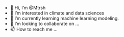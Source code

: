 - 👋 Hi, I’m @Mtrsh
- 👀 I’m interested in climate and data sciences
- 🌱 I’m currently learning machine learning modeling. 
- 💞️ I’m looking to collaborate on ...
- 📫 How to reach me ...

<!---
Mtrsh/Mtrsh is a ✨ special ✨ repository because its `README.md` (this file) appears on your GitHub profile.
You can click the Preview link to take a look at your changes.
--->
